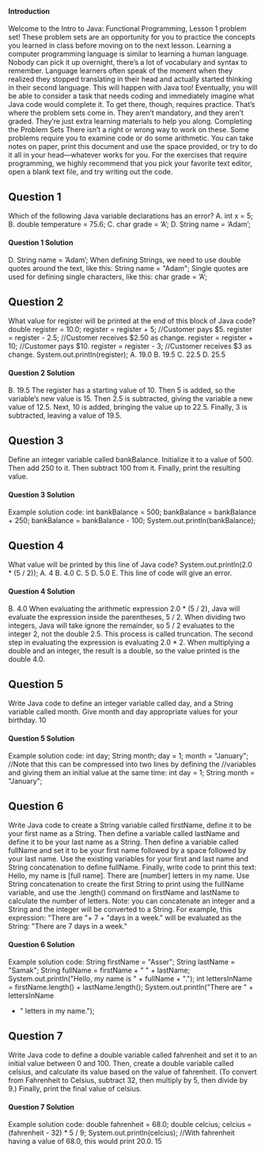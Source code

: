 #### Introduction
Welcome to the Intro to Java: Functional Programming, Lesson 1 problem set! These
problem sets are an opportunity for you to practice the concepts you learned in class before
moving on to the next lesson. Learning a computer programming language is similar to
learning a human language. Nobody can pick it up overnight, there’s a lot of vocabulary
and syntax to remember. Language learners often speak of the moment when they realized
they stopped translating in their head and actually started thinking in their second language.
This will happen with Java too! Eventually, you will be able to consider a task that needs
coding and immediately imagine what Java code would complete it. To get there, though,
requires practice.
That’s where the problem sets come in. They aren’t mandatory, and they aren’t graded.
They’re just extra learning materials to help you along.
Completing the Problem Sets
There isn’t a right or wrong way to work on these. Some problems require you to examine
code or do some arithmetic. You can take notes on paper, print this document and use the
space provided, or try to do it all in your head—whatever works for you. For the exercises
that require programming, we highly recommend that you pick your favorite text editor,
open a blank text file, and try writing out the code.

## Question 1
Which of the following Java variable declarations has an error?
A. int x = 5;
B. double temperature = 75.6;
C. char grade = ’A’;
D. String name = ’Adam’;

#### Question 1 Solution
D. String name = ’Adam’;
When defining Strings, we need to use double quotes around the text, like this:
String name = "Adam";
Single quotes are used for defining single characters, like this:
char grade = ’A’;

## Question 2
What value for register will be printed at the end of this block of Java code?
double register = 10.0;
register = register + 5; //Customer pays $5.
register = register - 2.5; //Customer receives $2.50 as change.
register = register + 10; //Customer pays $10.
register = register - 3; //Customer receives $3 as change.
System.out.println(register);
A. 19.0
B. 19.5
C. 22.5
D. 25.5

#### Question 2 Solution
B. 19.5
The register has a starting value of 10. Then 5 is added, so the variable’s new value is 15.
Then 2.5 is subtracted, giving the variable a new value of 12.5. Next, 10 is added, bringing
the value up to 22.5. Finally, 3 is subtracted, leaving a value of 19.5.

## Question 3
Define an integer variable called bankBalance. Initialize it to a value of 500. Then add 250
to it. Then subtract 100 from it. Finally, print the resulting value.

#### Question 3 Solution
Example solution code:
int bankBalance = 500;
bankBalance = bankBalance + 250;
bankBalance = bankBalance - 100;
System.out.println(bankBalance);

## Question 4
What value will be printed by this line of Java code?
System.out.println(2.0 * (5 / 2));
A. 4
B. 4.0
C. 5
D. 5.0
E. This line of code will give an error.

#### Question 4 Solution
B. 4.0
When evaluating the arithmetic expression 2.0 * (5 / 2), Java will evaluate the expression
inside the parentheses, 5 / 2. When dividing two integers, Java will take ignore the
remainder, so 5 / 2 evaluates to the integer 2, not the double 2.5. This process is called
truncation. The second step in evaluating the expression is evaluating 2.0 * 2. When
multiplying a double and an integer, the result is a double, so the value printed is the double
4.0.

## Question 5
Write Java code to define an integer variable called day, and a String variable called month.
Give month and day appropriate values for your birthday.
10

#### Question 5 Solution
Example solution code:
int day;
String month;
day = 1;
month = "January";
//Note that this can be compressed into two lines by defining the
//variables and giving them an initial value at the same time:
int day = 1;
String month = "January";

## Question 6
Write Java code to create a String variable called firstName, define it to be your first name
as a String. Then define a variable called lastName and define it to be your last name as a
String. Then define a variable called fullName and set it to be your first name followed by
a space followed by your last name. Use the existing variables for your first and last name
and String concatenation to define fullName. Finally, write code to print this text:
Hello, my name is [full name].
There are [number] letters in my name.
Use String concatenation to create the first String to print using the fullName variable, and
use the .length() command on firstName and lastName to calculate the number of letters.
Note: you can concatenate an integer and a String and the integer will be converted to a
String. For example, this expression:
"There are "+ 7 + "days in a week."
will be evaluated as the String:
"There are 7 days in a week."

#### Question 6 Solution
Example solution code:
String firstName = "Asser";
String lastName = "Samak";
String fullName = firstName + " " + lastName;
System.out.println("Hello, my name is " + fullName + ".");
int lettersInName = firstName.length() + lastName.length();
System.out.println("There are " + lettersInName
+ " letters in my name.");

## Question 7
Write Java code to define a double variable called fahrenheit and set it to an initial value
between 0 and 100. Then, create a double variable called celsius, and calculate its value
based on the value of fahrenheit. (To convert from Fahrenheit to Celsius, subtract 32,
then multiply by 5, then divide by 9.) Finally, print the final value of celsius.

#### Question 7 Solution
Example solution code:
double fahrenheit = 68.0;
double celcius;
celcius = (fahrenheit - 32) * 5 / 9;
System.out.println(celcius);
//With fahrenheit having a value of 68.0, this would print 20.0.
15